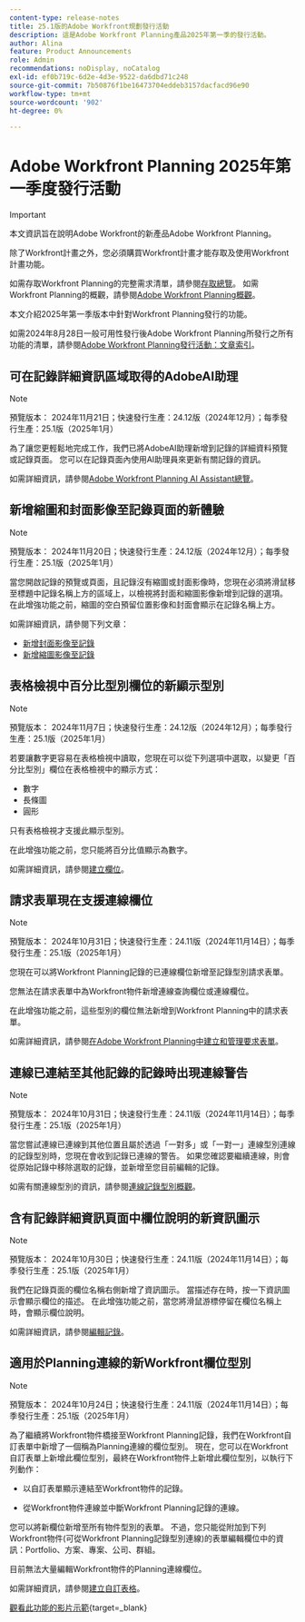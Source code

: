 ```yaml
---
content-type: release-notes
title: 25.1版的Adobe Workfront規劃發行活動
description: 這是Adobe Workfront Planning產品2025年第一季的發行活動。
author: Alina
feature: Product Announcements
role: Admin
recommendations: noDisplay, noCatalog
exl-id: ef0b719c-6d2e-4d3e-9522-da6dbd71c248
source-git-commit: 7b50876f1be16473704eddeb3157dacfacd96e90
workflow-type: tm+mt
source-wordcount: '902'
ht-degree: 0%

---
```


# Adobe Workfront Planning 2025年第一季度發行活動

<!--remove this important intro after the 25.1 release-->

>[!IMPORTANT]
>
>本文資訊旨在說明Adobe Workfront的新產品Adobe Workfront Planning。
>
>除了Workfront計畫之外，您必須購買Workfront計畫才能存取及使用Workfront計畫功能。
>
>如需存取Workfront Planning的完整需求清單，請參閱[存取總覽](/help/quicksilver/planning/access/access-overview.md)。
>如需Workfront Planning的概觀，請參閱[Adobe Workfront Planning概觀](/help/quicksilver/planning/general/planning-overview.md)。

本文介紹2025年第一季版本中針對Workfront Planning發行的功能。

<!--keep the sentence below for all future quarterly release pages-->
<!--remove the general activity mention after First Quarter 2025 is released-->

如需2024年8月28日一般可用性發行後Adobe Workfront Planning所發行之所有功能的清單，請參閱[Adobe Workfront Planning發行活動：文章索引](/help/quicksilver/product-announcements/product-releases/planning-release-activity/planning-release-activity-article-index.md)。

## 可在記錄詳細資訊區域取得的AdobeAI助理

>[!NOTE]
>
>預覽版本： 2024年11月21日；快速發行生產：24.12版（2024年12月）；每季發行生產：25.1版（2025年1月）

為了讓您更輕鬆地完成工作，我們已將AdobeAI助理新增到記錄的詳細資料預覽或記錄頁面。 您可以在記錄頁面內使用AI助理員來更新有關記錄的資訊。

如需詳細資訊，請參閱[Adobe Workfront Planning AI Assistant總覽](/help/quicksilver/planning/general/planning-ai-assistant-overview.md)。

## 新增縮圖和封面影像至記錄頁面的新體驗

>[!NOTE]
>
>預覽版本： 2024年11月20日；快速發行生產：24.12版（2024年12月）；每季發行生產：25.1版（2025年1月）

當您開啟記錄的預覽或頁面，且記錄沒有縮圖或封面影像時，您現在必須將滑鼠移至標題中記錄名稱上方的區域上，以檢視將封面和縮圖影像新增到記錄的選項。 在此增強功能之前，縮圖的空白預留位置影像和封面會顯示在記錄名稱上方。

如需詳細資訊，請參閱下列文章：

* [新增封面影像至記錄](/help/quicksilver/planning/records/add-a-cover-image-to-a-record.md)
* [新增縮圖影像至記錄](/help/quicksilver/planning/records/add-thumbnails-to-records.md)

## 表格檢視中百分比型別欄位的新顯示型別

>[!NOTE]
>
>預覽版本： 2024年11月7日；快速發行生產：24.12版（2024年12月）；每季發行生產：25.1版（2025年1月）

若要讓數字更容易在表格檢視中讀取，您現在可以從下列選項中選取，以變更「百分比型別」欄位在表格檢視中的顯示方式：

* 數字
* 長條圖
* 圓形

只有表格檢視才支援此顯示型別。

在此增強功能之前，您只能將百分比值顯示為數字。

如需詳細資訊，請參閱[建立欄位](/help/quicksilver/planning/fields/create-fields.md)。

## 請求表單現在支援連線欄位

>[!NOTE]
>
>預覽版本： 2024年10月31日；快速發行生產：24.11版（2024年11月14日）；每季發行生產：25.1版（2025年1月）

您現在可以將Workfront Planning記錄的已連線欄位新增至記錄型別請求表單。

您無法在請求表單中為Workfront物件新增連線查詢欄位或連線欄位。

在此增強功能之前，這些型別的欄位無法新增到Workfront Planning中的請求表單。

如需詳細資訊，請參閱[在Adobe Workfront Planning中建立和管理要求表單](/help/quicksilver/planning/requests/create-request-form.md)。

## 連線已連結至其他記錄的記錄時出現連線警告

>[!NOTE]
>
>預覽版本： 2024年10月31日；快速發行生產：24.11版（2024年11月14日）；每季發行生產：25.1版（2025年1月）

當您嘗試連線已連線到其他位置且屬於透過「一對多」或「一對一」連線型別連線的記錄型別時，您現在會收到記錄已連線的警告。 如果您確認要繼續連線，則會從原始記錄中移除選取的記錄，並新增至您目前編輯的記錄。

如需有關連線型別的資訊，請參閱[連線記錄型別概觀](/help/quicksilver/planning/architecture/connect-record-types-overview.md)。

## 含有記錄詳細資訊頁面中欄位說明的新資訊圖示

>[!NOTE]
>
>預覽版本： 2024年10月30日；快速發行生產：24.11版（2024年11月14日）；每季發行生產：25.1版（2025年1月）

我們在記錄頁面的欄位名稱右側新增了資訊圖示。 當描述存在時，按一下資訊圖示會顯示欄位的描述。 在此增強功能之前，當您將滑鼠游標停留在欄位名稱上時，會顯示欄位說明。

如需詳細資訊，請參閱[編輯記錄](/help/quicksilver/planning/records/edit-records.md)。

## 適用於Planning連線的新Workfront欄位型別

>[!NOTE]
>
>預覽版本： 2024年10月24日；快速發行生產：24.11版（2024年11月14日）；每季發行生產：25.1版（2025年1月）

為了繼續將Workfront物件橋接至Workfront Planning記錄，我們在Workfront自訂表單中新增了一個稱為Planning連線的欄位型別。 現在，您可以在Workfront自訂表單上新增此欄位型別，最終在Workfront物件上新增此欄位型別，以執行下列動作：

* 以自訂表單顯示連結至Workfront物件的記錄。

* 從Workfront物件連線並中斷Workfront Planning記錄的連線。

您可以將新欄位新增至所有物件型別的表單。 不過，您只能從附加到下列Workfront物件(可從Workfront Planning記錄型別連線)的表單編輯欄位中的資訊：Portfolio、方案、專案、公司、群組。

目前無法大量編輯Workfront物件的Planning連線欄位。

如需詳細資訊，請參閱[建立自訂表格](/help/quicksilver/administration-and-setup/customize-workfront/create-manage-custom-forms/form-designer/design-a-form/design-a-form.md)。

[觀看此功能的影片示範](https://video.tv.adobe.com/v/3435633/){target=_blank}
